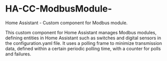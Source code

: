 # HA-CC-ModbusModule-
Home Assistant - Custom component for Modbus module.

This custom component for Home Assistant manages Modbus modules, defining entities in Home Assistant such as switches and digital sensors in the configuration.yaml file. It uses a polling frame to minimize transmission data, defined within a certain periodic polling time, with a counter for polls and failures.
